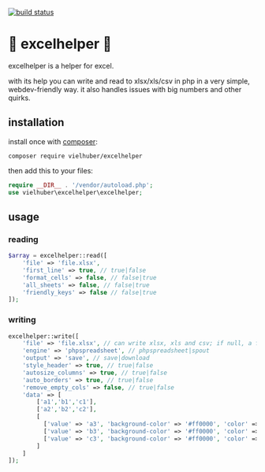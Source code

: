 [![build status](https://github.com/vielhuber/excelhelper/actions/workflows/ci.yml/badge.svg)](https://github.com/vielhuber/excelhelper/actions)

# 📗 excelhelper 📗

excelhelper is a helper for excel.

with its help you can write and read to xlsx/xls/csv in php in a very simple, webdev-friendly way.
it also handles issues with big numbers and other quirks.

## installation

install once with [composer](https://getcomposer.org/):

```
composer require vielhuber/excelhelper
```

then add this to your files:

```php
require __DIR__ . '/vendor/autoload.php';
use vielhuber\excelhelper\excelhelper;
```

## usage

### reading

```php
$array = excelhelper::read([
    'file' => 'file.xlsx',
    'first_line' => true, // true|false
    'format_cells' => false, // false|true
    'all_sheets' => false, // false|true
    'friendly_keys' => false // false|true
]);
```

### writing

```php
excelhelper::write([
    'file' => 'file.xlsx', // can write xlsx, xls and csv; if null, a filename is suggested
    'engine' => 'phpspreadsheet', // phpspreadsheet|spout
    'output' => 'save', // save|download
    'style_header' => true, // true|false
    'autosize_columns' => true, // true|false
    'auto_borders' => true, // true|false
    'remove_empty_cols' => false, // true|false
    'data' => [
        ['a1','b1','c1'],
        ['a2','b2','c2'],
        [
          ['value' => 'a3', 'background-color' => '#ff0000', 'color' => '#ffffff', 'font-weight' => 'bold', 'border' => '1px solid #000', 'text-align' => 'center'],
          ['value' => 'b3', 'background-color' => '#ff0000', 'color' => '#ffffff', 'font-weight' => 'bold', 'border' => '1px solid #000', 'text-align' => 'left'],
          ['value' => 'c3', 'background-color' => '#ff0000', 'color' => '#ffffff', 'font-weight' => 'bold', 'border' => '1px solid #000', 'text-align' => 'right'],
        ]
    ]
]);
```
